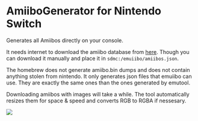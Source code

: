 # AmiiboGenerator for Nintendo Switch
Generates all Amiibos directly on your console.

It needs internet to download the amiibo database from [here](https://www.amiiboapi.com/api/amiibo/). Though you can download it manually and place it in `sdmc:/emuiibo/amiibos.json`.

The homebrew does not generate amiibo.bin dumps and does not contain anything stolen from nintendo.
It only generates json files that emuiibo can use. They are exactly the same ones than the ones generated by emutool.

Downloading amiibos with images will take a while. The tool automatically resizes them for space & speed and converts RGB to RGBA if nessesary.

<img src="https://gbatemp.net/attachments/2022102317472000-3f45637d5c7801e066e1565e15d313f7-jpg.333499/">

